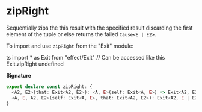 # zipRight

Sequentially zips the this result with the specified result discarding the
first element of the tuple or else returns the failed `Cause<E | E2>`.

To import and use `zipRight` from the "Exit" module:

ts
import \* as Exit from "effect/Exit"
// Can be accessed like this
Exit.zipRight
undefined

**Signature**

```ts
export declare const zipRight: {
  <A2, E2>(that: Exit<A2, E2>): <A, E>(self: Exit<A, E>) => Exit<A2, E2 | E>
  <A, E, A2, E2>(self: Exit<A, E>, that: Exit<A2, E2>): Exit<A2, E | E2>
}
```

